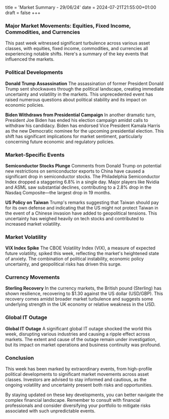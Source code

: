 title = 'Market Summary - 29/06/24'
date = 2024-07-21T21:55:00+01:00
draft = false
+++

### Major Market Movements: Equities, Fixed Income, Commodities, and Currencies

This past week witnessed significant turbulence across various asset classes, with equities, fixed income, commodities, and currencies all experiencing notable shifts. Here's a summary of the key events that influenced the markets.

### Political Developments

**Donald Trump Assassination**
The assassination of former President Donald Trump sent shockwaves through the political landscape, creating immediate uncertainty and volatility in the markets. This unprecedented event has raised numerous questions about political stability and its impact on economic policies.

**Biden Withdraws from Presidential Campaign**
In another dramatic turn, President Joe Biden has ended his election campaign amidst calls to withdraw his candidacy. Biden has endorsed Vice President Kamala Harris as the new Democratic nominee for the upcoming presidential election. This shift has significant implications for market sentiment, particularly concerning future economic and regulatory policies.

### Market-Specific Events

**Semiconductor Stocks Plunge**
Comments from Donald Trump on potential new restrictions on semiconductor exports to China have caused a significant drop in semiconductor stocks. The Philadelphia Semiconductor Index dropped a staggering 6.8% in a single day. Major players like Nvidia and ASML saw substantial declines, contributing to a 2.8% drop in the Nasdaq Composite—the largest drop in 19 months.

**US Policy on Taiwan**
Trump's remarks suggesting that Taiwan should pay for its own defense and indicating that the US might not protect Taiwan in the event of a Chinese invasion have added to geopolitical tensions. This uncertainty has weighed heavily on tech stocks and contributed to increased market volatility.

### Market Volatility

**VIX Index Spike**
The CBOE Volatility Index (VIX), a measure of expected future volatility, spiked this week, reflecting the market's heightened state of anxiety. The combination of political instability, economic policy uncertainty, and geopolitical risks has driven this surge.

### Currency Movements

**Sterling Recovery**
In the currency markets, the British pound (Sterling) has shown resilience, recovering to $1.30 against the US dollar (USD/GBP). This recovery comes amidst broader market turbulence and suggests some underlying strength in the UK economy or relative weakness in the USD.

### Global IT Outage

**Global IT Outage**
A significant global IT outage shocked the world this week, disrupting various industries and causing a ripple effect across markets. The extent and cause of the outage remain under investigation, but its impact on market operations and business continuity was profound.

### Conclusion

This week has been marked by extraordinary events, from high-profile political developments to significant market movements across asset classes. Investors are advised to stay informed and cautious, as the ongoing volatility and uncertainty present both risks and opportunities.

By staying updated on these key developments, you can better navigate the complex financial landscape. Remember to consult with financial professionals and consider diversifying your portfolio to mitigate risks associated with such unpredictable events.